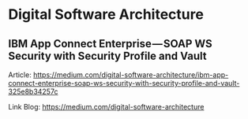 # Digital Software Architecture
## IBM App Connect Enterprise — SOAP WS Security with Security Profile and Vault

Article: https://medium.com/digital-software-architecture/ibm-app-connect-enterprise-soap-ws-security-with-security-profile-and-vault-325e8b34257c

Link Blog: https://medium.com/digital-software-architecture
